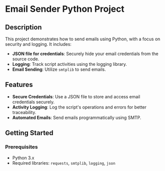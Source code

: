 # Email Sender Python Project

## Description
This project demonstrates how to send emails using Python, with a focus on security and logging. It includes:

- **JSON file for credentials**: Securely hide your email credentials from the source code.
- **Logging**: Track script activities using the logging library.
- **Email Sending**: Utilize `smtplib` to send emails.

## Features
- **Secure Credentials**: Use a JSON file to store and access email credentials securely.
- **Activity Logging**: Log the script's operations and errors for better traceability.
- **Automated Emails**: Send emails programmatically using SMTP.

## Getting Started

### Prerequisites
- Python 3.x
- Required libraries: `requests`, `smtplib`, `logging`, `json`
